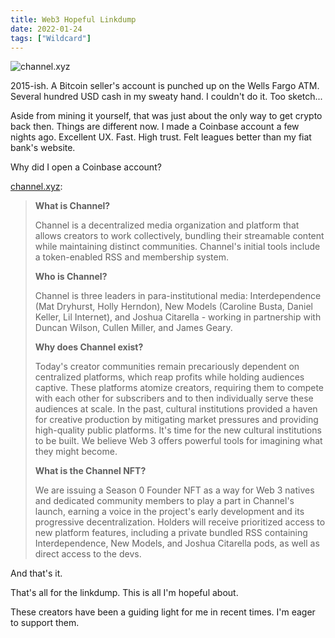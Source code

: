 ```yaml
---
title: Web3 Hopeful Linkdump
date: 2022-01-24
tags: ["Wildcard"]
---
```


![channel.xyz](/images/channel.xyz.png)

2015-ish. A Bitcoin seller's account is punched up on the Wells Fargo ATM. Several hundred USD cash in my sweaty hand. I couldn't do it. Too sketch...

Aside from mining it yourself, that was just about the only way to get crypto back then. Things are different now. I made a Coinbase account a few nights ago. Excellent UX. Fast. High trust. Felt leagues better than my fiat bank's website.

Why did I open a Coinbase account?

[channel.xyz](https://www.channel.xyz/):

> **What is Channel?**
>
> Channel is a decentralized media organization and platform that allows creators to work collectively, bundling their streamable content while maintaining distinct communities. Channel's initial tools include a token-enabled RSS and membership system.
>
> **Who is Channel?**
>
> Channel is three leaders in para-institutional media: Interdependence (Mat Dryhurst, Holly Herndon), New Models (Caroline Busta, Daniel Keller, Lil Internet), and Joshua Citarella - working in partnership with Duncan Wilson, Cullen Miller, and James Geary.
>
> **Why does Channel exist?**
>
> Today's creator communities remain precariously dependent on centralized platforms, which reap profits while holding audiences captive. These platforms atomize creators, requiring them to compete with each other for subscribers and to then individually serve these audiences at scale. In the past, cultural institutions provided a haven for creative production by mitigating market pressures and providing high-quality public platforms. It's time for the new cultural institutions to be built. We believe Web 3 offers powerful tools for imagining what they might become.
>
> **What is the Channel NFT?**
>
> We are issuing a Season 0 Founder NFT as a way for Web 3 natives and dedicated community members to play a part in Channel's launch, earning a voice in the project's early development and its progressive decentralization. Holders will receive prioritized access to new platform features, including a private bundled RSS containing Interdependence, New Models, and Joshua Citarella pods, as well as direct access to the devs.

And that's it.

That's all for the linkdump. This is all I'm hopeful about.

These creators have been a guiding light for me in recent times. I'm eager to support them.

